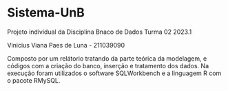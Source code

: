 # Sistema-UnB
Projeto individual da Disciplina Bnaco de Dados Turma 02 2023.1

Vinicius Viana Paes de Luna - 211039090

Composto por um relátorio tratando da parte teórica da modelagem, e códigos com a criação do banco, inserção e tratamento dos dados.
Na execução foram utilizados o software SQLWorkbench e a linguagem R com o pacote RMySQL.
